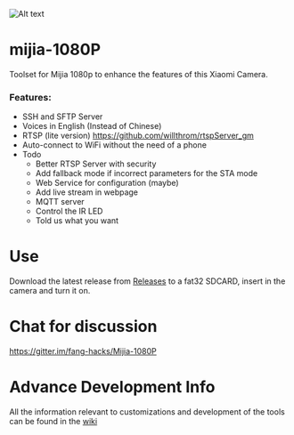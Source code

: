 
![Alt text](images/mijia_1080p/Mijia1080.png?raw=true "Title")

# mijia-1080P

Toolset for Mijia 1080p to enhance the features of this Xiaomi Camera.

### Features:
* SSH and SFTP Server
* Voices in English (Instead of Chinese)
* RTSP (lite version) https://github.com/willthrom/rtspServer_gm
* Auto-connect to WiFi without the need of a phone
* Todo
    * Better RTSP Server with security
    * Add fallback mode if incorrect parameters for the STA mode
    * Web Service for configuration (maybe)
    * Add live stream in webpage
    * MQTT server
    * Control the IR LED
    * Told us what you want

# Use
Download the latest release from [Releases](https://github.com/Filipowicz251/mijia-1080P-hacks/releases) to a fat32 SDCARD, insert in the camera and turn it on.

# Chat for discussion
https://gitter.im/fang-hacks/Mijia-1080P

# Advance Development Info
All the information relevant to customizations and development of the tools can be found in the [wiki](https://github.com/Filipowicz251/mijia-1080P-hacks/wiki) 
 


